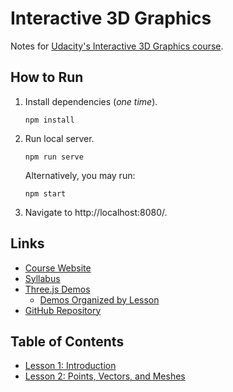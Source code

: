 # Interactive 3D Graphics

Notes for [Udacity's Interactive 3D Graphics course](https://www.udacity.com/course/interactive-3d-graphics--cs291).

## How to Run

1. Install dependencies (*one time*).

       npm install

2. Run local server.

       npm run serve
  
   Alternatively, you may run:

       npm start

3. Navigate to http://localhost:8080/.

## Links

* [Course Website](https://www.udacity.com/wiki/cs291)
* [Syllabus](https://www.udacity.com/wiki/cs291/syllabus)
* [Three.js Demos](https://www.realtimerendering.com/udacity/)
  * [Demos Organized by Lesson](https://www.udacity.com/wiki/cs291/demos)
* [GitHub Repository](https://github.com/udacity/cs291)

## Table of Contents

* [Lesson 1: Introduction](./lesson1/README.md)
* [Lesson 2: Points, Vectors, and Meshes](./lesson2/README.md)
